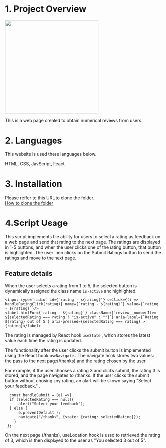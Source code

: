 # 1. Project Overview
<img src="https://github.com/user-attachments/assets/a28624ba-0a9d-45ac-bd21-a6a78a220806" width="300">

This is a web page created to obtain numerical reviews from users.


# 2. Languages

This website is used these languages below.  

HTML, CSS, JavScript, React


# 3. Installation

Please reffer to this URL to clone the folder.  
[How to clone the folder](https://docs.github.com/ja/repositories/creating-and-managing-repositories/cloning-a-repository)


# 4.Script Usage

This script implements the ability for users to select a rating as feedback on a web page and send that rating to the next page. The ratings are displayed in 1-5 buttons, and when the user clicks one of the rating button, that button is highlighted. The user then clicks on the Submit Ratings button to send the ratings and move to the next page.

 ## Feature details

When the user selects a rating from 1 to 5, the selected button is dynamically assigned the class name ```is-active``` and highlighted.


 ```
 <input type="radio" id={`rating - ${rating}`} onClick={() => handleRatingClick(rating)} name={`rating - ${rating}`} value={`rating - ${rating}`}/>
<label htmlFor={`rating - ${rating}`} className={`review__numberItem ${selectedRating === rating ? "is-active" : ""}`} aria-label={`Rating ${rating} out of 5`} aria-pressed={selectedRating === rating} >{rating}</label>

 ```

 The rating is managed by React hook  ```useState``` , which stores the latest value each time the rating is updated.

 The functionality after the user clicks the submit button is implemented using the React hook ```useNavigate``` . The navigate hook stores two values: the pass to the next page(/thanks) and the rating chosen by the user.

 For example, if the user chooses a rating 3 and clicks submit, the rating 3 is stored, and the page navigates to /thanks. If the user clicks the submit button without chosing any rating, an alart will be shown saying "Select your feedback." .

 ```
   const handleSubmit = (e) =>{
   if (selectedRating === null){
       alert("Select your feedback");
   } else {
       e.preventDefault();
       navigate("/thanks", {state: {rating: selectedRating}});
     }
  };
```

On the next page (/thanks), useLocation hook is used to retrieved the rating of 3, which is then displayed to the user as "You selected 3 out of 5".

 
